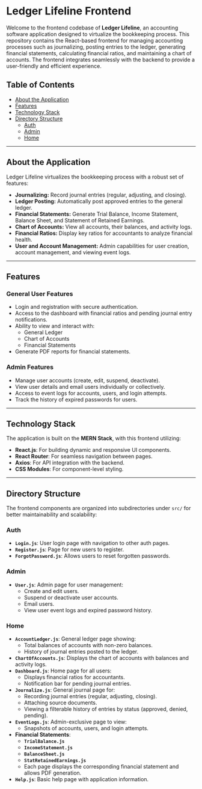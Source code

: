 # Ledger Lifeline Frontend

Welcome to the frontend codebase of **Ledger Lifeline**, an accounting software application designed to virtualize the bookkeeping process. This repository contains the React-based frontend for managing accounting processes such as journalizing, posting entries to the ledger, generating financial statements, calculating financial ratios, and maintaining a chart of accounts. The frontend integrates seamlessly with the backend to provide a user-friendly and efficient experience.

## Table of Contents

- [About the Application](#about-the-application)
- [Features](#features)
- [Technology Stack](#technology-stack)
- [Directory Structure](#directory-structure)
  - [Auth](#auth)
  - [Admin](#admin)
  - [Home](#home)

---

## About the Application

Ledger Lifeline virtualizes the bookkeeping process with a robust set of features:
- **Journalizing:** Record journal entries (regular, adjusting, and closing).
- **Ledger Posting:** Automatically post approved entries to the general ledger.
- **Financial Statements:** Generate Trial Balance, Income Statement, Balance Sheet, and Statement of Retained Earnings.
- **Chart of Accounts:** View all accounts, their balances, and activity logs.
- **Financial Ratios:** Display key ratios for accountants to analyze financial health.
- **User and Account Management:** Admin capabilities for user creation, account management, and viewing event logs.

---

## Features

### General User Features
- Login and registration with secure authentication.
- Access to the dashboard with financial ratios and pending journal entry notifications.
- Ability to view and interact with:
  - General Ledger
  - Chart of Accounts
  - Financial Statements
- Generate PDF reports for financial statements.

### Admin Features
- Manage user accounts (create, edit, suspend, deactivate).
- View user details and email users individually or collectively.
- Access to event logs for accounts, users, and login attempts.
- Track the history of expired passwords for users.

---

## Technology Stack

The application is built on the **MERN Stack**, with this frontend utilizing:
- **React.js**: For building dynamic and responsive UI components.
- **React Router**: For seamless navigation between pages.
- **Axios**: For API integration with the backend.
- **CSS Modules**: For component-level styling.

---

## Directory Structure

The frontend components are organized into subdirectories under `src/` for better maintainability and scalability:

### Auth
- **`Login.js`**: User login page with navigation to other auth pages.
- **`Register.js`**: Page for new users to register.
- **`ForgotPassword.js`**: Allows users to reset forgotten passwords.

### Admin
- **`User.js`**: Admin page for user management:
  - Create and edit users.
  - Suspend or deactivate user accounts.
  - Email users.
  - View user event logs and expired password history.

### Home
- **`AccountLedger.js`**: General ledger page showing:
  - Total balances of accounts with non-zero balances.
  - History of journal entries posted to the ledger.
- **`ChartOfAccounts.js`**: Displays the chart of accounts with balances and activity logs.
- **`Dashboard.js`**: Home page for all users:
  - Displays financial ratios for accountants.
  - Notification bar for pending journal entries.
- **`Journalize.js`**: General journal page for:
  - Recording journal entries (regular, adjusting, closing).
  - Attaching source documents.
  - Viewing a filterable history of entries by status (approved, denied, pending).
- **`EventLogs.js`**: Admin-exclusive page to view:
  - Snapshots of accounts, users, and login attempts.
- **Financial Statements**:
  - **`TrialBalance.js`**
  - **`IncomeStatement.js`**
  - **`BalanceSheet.js`**
  - **`StatRetainedEarnings.js`**
  - Each page displays the corresponding financial statement and allows PDF generation.
- **`Help.js`**: Basic help page with application information.
